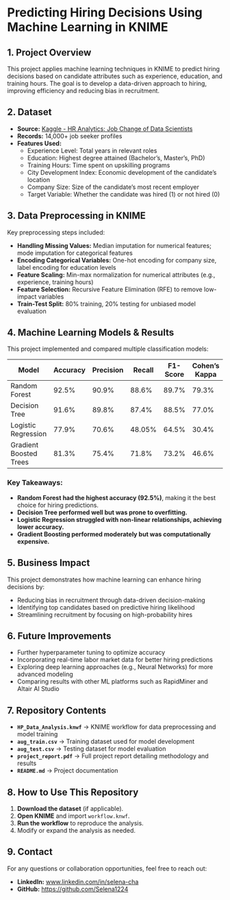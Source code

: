 # Predicting Hiring Decisions Using Machine Learning in KNIME  

## 1. Project Overview  
This project applies machine learning techniques in KNIME to predict hiring decisions based on candidate attributes such as experience, education, and training hours. The goal is to develop a data-driven approach to hiring, improving efficiency and reducing bias in recruitment.

## 2. Dataset  
- **Source:** [Kaggle - HR Analytics: Job Change of Data Scientists](https://www.kaggle.com/datasets)  
- **Records:** 14,000+ job seeker profiles  
- **Features Used:**  
  - Experience Level: Total years in relevant roles  
  - Education: Highest degree attained (Bachelor’s, Master’s, PhD)  
  - Training Hours: Time spent on upskilling programs  
  - City Development Index: Economic development of the candidate’s location  
  - Company Size: Size of the candidate’s most recent employer  
  - Target Variable: Whether the candidate was hired (1) or not hired (0)  

## 3. Data Preprocessing in KNIME  
Key preprocessing steps included:  
- **Handling Missing Values:** Median imputation for numerical features; mode imputation for categorical features  
- **Encoding Categorical Variables:** One-hot encoding for company size, label encoding for education levels  
- **Feature Scaling:** Min-max normalization for numerical attributes (e.g., experience, training hours)  
- **Feature Selection:** Recursive Feature Elimination (RFE) to remove low-impact variables  
- **Train-Test Split:** 80% training, 20% testing for unbiased model evaluation  

## 4. Machine Learning Models & Results  
This project implemented and compared multiple classification models:  

| Model                  | Accuracy | Precision | Recall | F1-Score | Cohen’s Kappa |
|------------------------|----------|------------|---------|------------|---------------|
| Random Forest         | 92.5%    | 90.9%      | 88.6%   | 89.7%      | 79.3%         |
| Decision Tree         | 91.6%    | 89.8%      | 87.4%   | 88.5%      | 77.0%         |
| Logistic Regression   | 77.9%    | 70.6%      | 48.05%  | 64.5%      | 30.4%         |
| Gradient Boosted Trees | 81.3%   | 75.4%      | 71.8%   | 73.2%      | 46.6%         |

### Key Takeaways:  
- **Random Forest had the highest accuracy (92.5%)**, making it the best choice for hiring predictions.  
- **Decision Tree performed well but was prone to overfitting.**  
- **Logistic Regression struggled with non-linear relationships, achieving lower accuracy.**  
- **Gradient Boosting performed moderately but was computationally expensive.**  

## 5. Business Impact  
This project demonstrates how machine learning can enhance hiring decisions by:  
- Reducing bias in recruitment through data-driven decision-making  
- Identifying top candidates based on predictive hiring likelihood  
- Streamlining recruitment by focusing on high-probability hires  

## 6. Future Improvements  
- Further hyperparameter tuning to optimize accuracy  
- Incorporating real-time labor market data for better hiring predictions  
- Exploring deep learning approaches (e.g., Neural Networks) for more advanced modeling  
- Comparing results with other ML platforms such as RapidMiner and Altair AI Studio  

## 7. Repository Contents  
- **`HP_Data_Analysis.knwf`** → KNIME workflow for data preprocessing and model training  
- **`aug_train.csv`** → Training dataset used for model development  
- **`aug_test.csv`** → Testing dataset for model evaluation  
- **`project_report.pdf`** → Full project report detailing methodology and results  
- **`README.md`** → Project documentation  

## 8. How to Use This Repository  
1. **Download the dataset** (if applicable).  
2. **Open KNIME** and import `workflow.knwf`.  
3. **Run the workflow** to reproduce the analysis.  
4. Modify or expand the analysis as needed.  

## 9. Contact  
For any questions or collaboration opportunities, feel free to reach out:  
- **LinkedIn:** www.linkedin.com/in/selena-cha  
- **GitHub:** https://github.com/Selena1224
